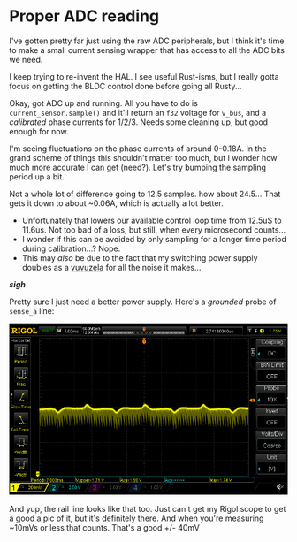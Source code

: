 # Proper ADC reading

I've gotten pretty far just using the raw ADC peripherals, but I think it's time to make a small current sensing wrapper that has access to all the ADC bits we need.

I keep trying to re-invent the HAL. I see useful Rust-isms, but I really gotta focus on getting the BLDC control done before going all Rusty...

Okay, got ADC up and running. All you have to do is `current_sensor.sample()` and it'll return an `f32` voltage for `v_bus`, and a _calibrated_ phase currents for 1/2/3. Needs some cleaning up, but good enough for now.

I'm seeing fluctuations on the phase currents of around 0-0.18A. In the grand scheme of things this shouldn't matter too much, but I wonder how much more accurate I can get (need?). Let's try bumping the sampling period up a bit.

Not a whole lot of difference going to 12.5 samples. how about 24.5... That gets it down to about ~0.06A, which is actually a lot better.
- Unfortunately that lowers our available control loop time from 12.5uS to 11.6us. Not too bad of a loss, but still, when every microsecond counts...
- I wonder if this can be avoided by only sampling for a longer time period during calibration...? Nope.
- This may _also_ be due to the fact that my switching power supply doubles as a [vuvuzela](https://www.youtube.com/watch?v=bKCIFXqhLzo) for all the noise it makes...

***sigh***

Pretty sure I just need a better power supply. Here's a _grounded_ probe of `sense_a` line:

![](images/2021-08-21-22-25-25.png)

And yup, the rail line looks like that too. Just can't get my Rigol scope to get a good a pic of it, but it's definitely there. And when you're measuring ~10mVs or less that counts. That's a good +/- 40mV
